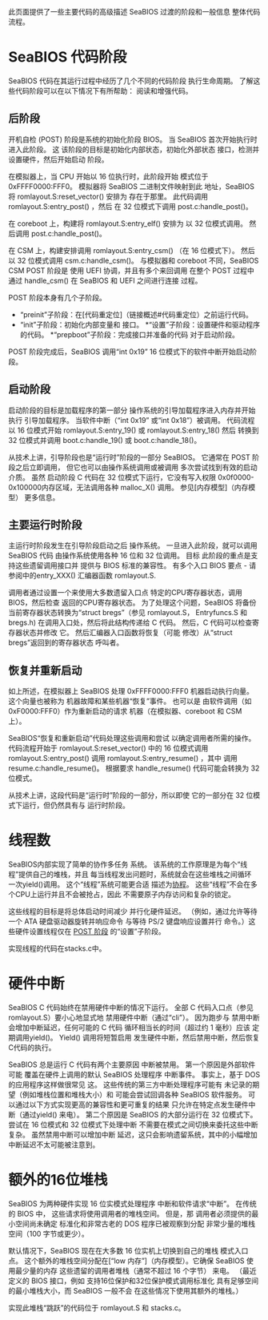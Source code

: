 此页面提供了一些主要代码的高级描述
SeaBIOS 过渡的阶段和一般信息
整体代码流程。

SeaBIOS 代码阶段
===================

SeaBIOS 代码在其运行过程中经历了几个不同的代码阶段
执行生命周期。 了解这些代码阶段可以在以下情况下有所帮助：
阅读和增强代码。

后阶段
----------

开机自检 (POST) 阶段是系统的初始化阶段
BIOS。 当 SeaBIOS 首次开始执行时进入此阶段。 这
该阶段的目标是初始化内部状态，初始化外部状态
接口，检测并设置硬件，然后开始启动
阶段。

在模拟器上，当 CPU 开始以 16 位执行时，此阶段开始
模式位于 0xFFFF0000:FFF0。 模拟器将 SeaBIOS 二进制文件映射到此
地址，SeaBIOS 将 romlayout.S:reset_vector() 安排为
存在于那里。 此代码调用 romlayout.S:entry_post() ，然后
在 32 位模式下调用 post.c:handle_post()。

在 coreboot 上，构建将 romlayout.S:entry_elf() 安排为
以 32 位模式调用。 然后调用 post.c:handle_post()。

在 CSM 上，构建安排调用 romlayout.S:entry_csm()
（在 16 位模式下）。 然后以 32 位模式调用 csm.c:handle_csm()。
与模拟器和 coreboot 不同，SeaBIOS CSM POST 阶段是
使用 UEFI 协调，并且有多个来回调用
在整个 POST 过程中通过 handle_csm() 在 SeaBIOS 和 UEFI 之间进行连接
过程。

POST 阶段本身有几个子阶段。

* “preinit”子阶段：在[代码重定位]（链接概述#代码重定位）之前运行代码。
* “init”子阶段：初始化内部变量和
   接口。
*“设置”子阶段：设置硬件和驱动程序的代码。
*“prepboot”子阶段：完成接口并准备的代码
   对于启动阶段。

POST 阶段完成后，SeaBIOS 调用“int 0x19”
16 位模式下的软件中断开始启动阶段。

启动阶段
----------

启动阶段的目标是加载程序的第一部分
操作系统的引导加载程序进入内存并开始执行
引导加载程序。 当软件中断（“int 0x19”
或“int 0x18”）被调用。 代码流程以 16 位模式开始
romlayout.S:entry_19() 或 romlayout.S:entry_18() 然后
转换到 32 位模式并调用 boot.c:handle_19() 或
boot.c:handle_18()。

从技术上讲，引导阶段也是“运行时”阶段的一部分
SeaBIOS。 它通常在 POST 阶段之后立即调用，
但它也可以由操作系统调用或被调用
多次尝试找到有效的启动介质。 虽然
启动阶段 C 代码在 32 位模式下运行，它没有写入权限
0x0f0000-0x100000内存区域，无法调用各种
malloc_X() 调用。 参见[内存模型]（内存模型）
更多信息。

主要运行时阶段
------------------

主运行时阶段发生在引导阶段启动之后
操作系统。 一旦进入此阶段，就可以调用 SeaBIOS 代码
由操作系统使用各种 16 位和 32 位调用。 目标
此阶段的重点是支持这些遗留调用接口并
提供与 BIOS 标准的兼容性。 有多个入口
BIOS 要点 - 请参阅中的entry_XXX() 汇编器函数
romlayout.S.

调用者通过设置一个来使用大多数遗留入口点
特定的CPU寄存器状态，调用BIOS，然后检查
返回的CPU寄存器状态。 为了处理这个问题，SeaBIOS 将备份
当前寄存器状态转换为“struct bregs”（参见 romlayout.S，
Entryfuncs.S 和 bregs.h) 在调用入口处，然后将此结构传递给
C 代码。 然后，C 代码可以检查寄存器状态并修改
它。 然后汇编器入口函数将恢复（可能
修改）从“struct bregs”返回到的寄存器状态
呼叫者。

恢复并重新启动
-----------------

如上所述，在模拟器上 SeaBIOS 处理 0xFFFF0000:FFF0
机器启动执行向量。 这个向量也被称为
机器故障和某些机器“恢复”事件。 也可以是
由软件调用（如 0xF0000:FFF0）作为重新启动的请求
机器（在模拟器、coreboot 和 CSM 上）。

SeaBIOS“恢复和重新启动”代码处理这些调用和尝试
以确定调用者所需的操作。 代码流程开始于
romlayout.S:reset_vector() 中的 16 位模式调用
romlayout.S:entry_post() 调用 romlayout.S:entry_resume() ，其中
调用resume.c:handle_resume()。 根据要求
handle_resume() 代码可能会转换为 32 位模式。

从技术上讲，这段代码是“运行时”阶段的一部分，所以即使
它的一部分在 32 位模式下运行，但仍然具有与
运行时阶段。

线程数
=======

SeaBIOS内部实现了简单的协作多任务
系统。 该系统的工作原理是为每个“线程”提供自己的堆栈，并且
每当线程发出问题时，系统就会在这些堆栈之间循环
一次yield()调用。 这个“线程”系统可能更合适
描述为[协程](http://en.wikipedia.org/wiki/Coroutine)。
这些“线程”不会在多个CPU上运行并且不会被抢占，因此
不需要原子内存访问和复杂的锁定。

这些线程的目标是将总体启动时间减少
并行化硬件延迟。 （例如，通过允许等待
一个 ATA 硬盘驱动器旋转并响应命令
与等待 PS/2 键盘响应设置并行
命令。）这些硬件设置线程仅在
[POST 阶段](#POST_phase) 的“设置”子阶段。

实现线程的代码在stacks.c中。

硬件中断
===================

SeaBIOS C 代码始终在禁用硬件中断的情况下运行。 全部
C 代码入口点（参见 romlayout.S）要小心地显式地
禁用硬件中断（通过“cli”）。 因为跑步与
禁用中断会增加中断延迟，任何可能的 C 代码
循环相当长的时间（超过约 1 毫秒）应该
定期调用yield()。 Yield() 调用将短暂启用
发生硬件中断，然后禁用中断，然后恢复
C代码的执行。

SeaBIOS 总是运行 C 代码有两个主要原因
中断被禁用。 第一个原因是外部软件可能
覆盖在硬件上调用的默认 SeaBIOS 处理程序
中断事件。 事实上，基于 DOS 的应用程序这样做很常见
这。 这些传统的第三方中断处理程序可能有
未记录的期望（例如堆栈位置和堆栈大小）和
可能会尝试回调各种 SeaBIOS 软件服务。
可以通过以下方式实现更高的兼容性和更可重复的结果
只允许在特定点发生硬件中断（通过yield()
来电）。 第二个原因是 SeaBIOS 的大部分运行在 32 位模式下。
尝试在 16 位模式和 32 位模式下处理中断
不需要在模式之间切换来委托这些中断
复杂。 虽然禁用中断可以增加中断
延迟，这只会影响遗留系统，其中的小幅增加
中断延迟不太可能被注意到。

额外的16位堆栈
=================

SeaBIOS 为两种硬件实现 16 位实模式处理程序
中断和软件请求“中断”。 在传统的 BIOS 中，
这些请求将使用调用者的堆栈空间。 但是，那
调用者必须提供的最小空间尚未确定
标准化和非常古老的 DOS 程序已被观察到分配
非常少量的堆栈空间（100 字节或更少）。

默认情况下，SeaBIOS 现在在大多数 16 位实机上切换到自己的堆栈
模式入口点。 这个额外的堆栈空间分配在[“low
内存”]（内存模型）。它确保 SeaBIOS 使用最少量的内存
这些遗留的调用者堆栈（通常不超过 16 个字节）
来电。 （最近定义的 BIOS 接口，例如
支持16位保护和32位保护模式调用标准化
具有足够空间的最小堆栈大小，而 SeaBIOS 一般不会
在这些情况下使用其额外的堆栈。）

实现此堆栈“跳跃”的代码位于 romlayout.S 和
stacks.c。
